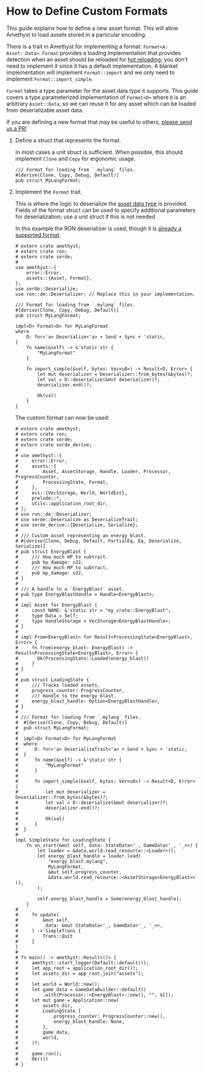 # How to Define Custom Formats

This guide explains how to define a new asset format. This will allow Amethyst to load assets stored in a particular encoding.

There is a trait in Amethyst for implementing a format: `Format<A: Asset::Data>`.
`Format` provides a loading implementation that provides detection when an asset should be reloaded for [hot reloading][doc_hrs]; you don't need to implement it since it has a default implementation.
A blanket implementation will implement `Format::import` and we only need to implement 
`Format::import_simple`.

`Format` takes a type parameter for the asset data type it supports. This guide covers a type 
parameterized implementation of `Format<D>` where `D` is an arbitrary `Asset::Data`, so we can
reuse it for any asset which can be loaded from deserializable asset data.

If you are defining a new format that may be useful to others, [please send us a PR!][gh_contributing]

1. Define a struct that represents the format.

    In most cases a unit struct is sufficient. When possible, this should implement `Clone` and `Copy` for ergonomic usage.

    ```rust,edition2018,no_run,noplaypen
    /// Format for loading from `.mylang` files.
    #[derive(Clone, Copy, Debug, Default)]
    pub struct MyLangFormat;
    ```

2. Implement the `Format` trait.

    This is where the logic to deserialize the [asset data type][bk_custom_assets] is provided. 
    Fields of the format struct can be used to specify additional parameters for 
    deserialization; use a unit struct if this is not needed.

    In this example the RON deserializer is used, though it is [already a supported format][doc_ron_format].

    ```rust,edition2018,no_run,noplaypen
    # extern crate amethyst;
    # extern crate ron;
    # extern crate serde;
    #
    use amethyst::{
        error::Error,
        assets::{Asset, Format},
    };
    use serde::Deserialize;
    use ron::de::Deserializer; // Replace this in your implementation.

    /// Format for loading from `.mylang` files.
    #[derive(Clone, Copy, Debug, Default)]
    pub struct MyLangFormat;

    impl<D> Format<D> for MyLangFormat
    where
        D: for<'a> Deserialize<'a> + Send + Sync + 'static,
    {
        fn name(&self) -> &'static str {
            "MyLangFormat"
        }

        fn import_simple(&self, bytes: Vec<u8>) -> Result<D, Error> {
            let mut deserializer = Deserializer::from_bytes(&bytes)?;
            let val = D::deserialize(&mut deserializer)?;
            deserializer.end()?;

            Ok(val)
        }
    }
    ```

    The custom format can now be used:

    ```rust,edition2018,no_run,noplaypen
    # extern crate amethyst;
    # extern crate ron;
    # extern crate serde;
    # extern crate serde_derive;
    #
    # use amethyst::{
    #     error::Error,
    #     assets::{
    #         Asset, AssetStorage, Handle, Loader, Processor, ProgressCounter,
    #         ProcessingState, Format,
    #     },
    #     ecs::{VecStorage, World, WorldExt},
    #     prelude::*,
    #     utils::application_root_dir,
    # };
    # use ron::de::Deserializer;
    # use serde::Deserialize as DeserializeTrait;
    # use serde_derive::{Deserialize, Serialize};
    #
    # /// Custom asset representing an energy blast.
    # #[derive(Clone, Debug, Default, PartialEq, Eq, Deserialize, Serialize)]
    # pub struct EnergyBlast {
    #     /// How much HP to subtract.
    #     pub hp_damage: u32,
    #     /// How much MP to subtract.
    #     pub mp_damage: u32,
    # }
    #
    # /// A handle to a `EnergyBlast` asset.
    # pub type EnergyBlastHandle = Handle<EnergyBlast>;
    #
    # impl Asset for EnergyBlast {
    #     const NAME: &'static str = "my_crate::EnergyBlast";
    #     type Data = Self;
    #     type HandleStorage = VecStorage<EnergyBlastHandle>;
    # }
    #
    # impl From<EnergyBlast> for Result<ProcessingState<EnergyBlast>, Error> {
    #     fn from(energy_blast: EnergyBlast) -> Result<ProcessingState<EnergyBlast>, Error> {
    #       Ok(ProcessingState::Loaded(energy_blast))
    #     }
    # }
    #
    # pub struct LoadingState {
    #     /// Tracks loaded assets.
    #     progress_counter: ProgressCounter,
    #     /// Handle to the energy blast.
    #     energy_blast_handle: Option<EnergyBlastHandle>,
    # }
    #
    # /// Format for loading from `.mylang` files.
    #  #[derive(Clone, Copy, Debug, Default)]
    #  pub struct MyLangFormat;
    #
    #  impl<D> Format<D> for MyLangFormat
    #  where
    #      D: for<'a> DeserializeTrait<'a> + Send + Sync + 'static,
    #  {
    #      fn name(&self) -> &'static str {
    #          "MyLangFormat"
    #      }
    #
    #      fn import_simple(&self, bytes: Vec<u8>) -> Result<D, Error> {
    #          let mut deserializer = Deserializer::from_bytes(&bytes)?;
    #          let val = D::deserialize(&mut deserializer)?;
    #          deserializer.end()?;
    #
    #          Ok(val)
    #      }
    #  }
    #
    impl SimpleState for LoadingState {
        fn on_start(&mut self, data: StateData<'_, GameData<'_, '_>>) {
            let loader = &data.world.read_resource::<Loader>();
            let energy_blast_handle = loader.load(
                "energy_blast.mylang",
                MyLangFormat,
                &mut self.progress_counter,
                &data.world.read_resource::<AssetStorage<EnergyBlast>>(),
            );

            self.energy_blast_handle = Some(energy_blast_handle);
        }
    #
    #     fn update(
    #         &mut self,
    #         _data: &mut StateData<'_, GameData<'_, '_>>,
    #     ) -> SimpleTrans {
    #         Trans::Quit
    #     }
    }
    #
    # fn main() -> amethyst::Result<()> {
    #     amethyst::start_logger(Default::default());
    #     let app_root = application_root_dir()?;
    #     let assets_dir = app_root.join("assets");
    #
    #     let world = World::new();
    #     let game_data = GameDataBuilder::default()
    #         .with(Processor::<EnergyBlast>::new(), "", &[]);
    #     let mut game = Application::new(
    #         assets_dir,
    #         LoadingState {
    #             progress_counter: ProgressCounter::new(),
    #             energy_blast_handle: None,
    #         },
    #         game_data,
    #         world,
    #     )?;
    #
    #     game.run();
    #     Ok(())
    # }
    ```

[bk_custom_assets]: how_to_define_custom_assets.html
[doc_hrs]: https://docs-src.amethyst.rs/stable/amethyst_assets/struct.HotReloadStrategy.html
[doc_ron_format]: https://docs-src.amethyst.rs/stable/amethyst_assets/struct.RonFormat.html
[gh_contributing]: https://github.com/amethyst/amethyst/blob/master/docs/CONTRIBUTING.md
